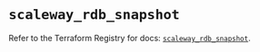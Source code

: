 # `scaleway_rdb_snapshot`

Refer to the Terraform Registry for docs: [`scaleway_rdb_snapshot`](https://registry.terraform.io/providers/scaleway/scaleway/2.53.0/docs/resources/rdb_snapshot).
